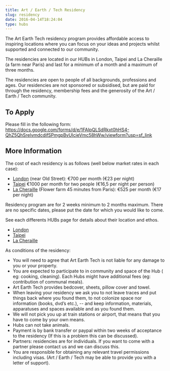 ```yaml
---
title: Art / Earth / Tech Residency
slug: residency
date: 2016-04-14T18:24:04
type: hubs
---
```


The Art Earth Tech residency program provides affordable access to inspiring locations where you can focus on your ideas and projects whilst supported and connected to our community.

The residencies are located in our HUBs in London, Taipei and La Cheraille (a farm near Paris) and last for a minimum of a month and a maximum of three months.

The residencies are open to people of all backgrounds, professions and ages. Our residencies are not sponsored or subsidised, but are paid for through the residency, membership fees and the generosity of the Art / Earth / Tech community.

## To Apply

Please fill in the following form: https://docs.google.com/forms/d/e/1FAIpQLSdRkxt0hHS4-QhZ5QhSrelvmdcdifSPmgpBvUIcieVmc58hWw/viewform?usp=sf_link

## More Information

The cost of each residency is as follows (well below market rates in each case):

* <a href="/londonhub" target="_blank">London</a> (near Old Street): €700 per month (€23 per night)
* <a href="javascript:void(0)" target="_blank">Taipei</a> €1000 per month for two people (€16,5 per night per person)
* <a href="/la-cheraille" target="_blank">La Cheraille</a> (Flower farm 45 minutes from Paris): €525 per month (€17 per night)


Residency program are for 2 weeks minimum to 2 months maximum.  There are no specific dates, please put the date for which you would like to come.

See each differents HUBs page for details about their location and ethos.

* <a href="/londonhub" target="_blank">London</a>
* <a href="javascript:void(0)" target="_blank">Taipei</a>
* <a href="/la-cheraille" target="_blank">La Cheraille</a>

As conditions of the residency:

* You will need to agree that Art Earth Tech is not liable for any damage to you or your property.
* You are expected to participate to in community and space of the Hub ( eg: cooking, cleaning). Each Hubs might have additional fees (eg: contribution of communal meals).
* Art Earth Tech provides bedcover, sheets, pillow cover and towel.
* When leaving your residency we ask you to not leave traces and put things back where you found them, to not colonize space nor information (books, dvd’s etc.), -- and keep information, materials, apparatuses and spaces available and as you found them.
* We will not pick you up at train stations or airport, that means that you have to come by your own means.
* Hubs can not take animals.
* Payment is by bank transfer or paypal within two weeks of acceptance to the residency (If this is a problem this can be discussed).
* Partners: residencies are for individuals. If you want to come with a partner please contact us and we can discuss this.
* You are responsible for obtaining any relevant travel permissions including visas. (Art / Earth / Tech may be able to provide you with a letter of support).

